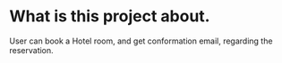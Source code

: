 # What is this project about.
User can book a Hotel room, and get conformation email, regarding the reservation.
